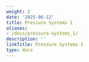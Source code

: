 ```yaml
---
weight: 2
date: '2025-06-12'
title: Pressure Systems 1
aliases:
- /docs/pressure-systems_1/
description: ''
linkTitle: Pressure Systems 1
type: docs
---
```


